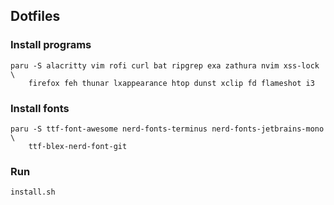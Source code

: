 ## Dotfiles

### Install programs
```
paru -S alacritty vim rofi curl bat ripgrep exa zathura nvim xss-lock \
    firefox feh thunar lxappearance htop dunst xclip fd flameshot i3
```

### Install fonts
```
paru -S ttf-font-awesome nerd-fonts-terminus nerd-fonts-jetbrains-mono \
    ttf-blex-nerd-font-git
```

### Run
```
install.sh
```
